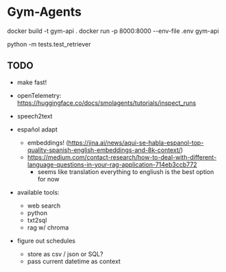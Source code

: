 # Gym-Agents

docker build -t gym-api .
docker run -p 8000:8000 --env-file .env gym-api

 python -m tests.test_retriever

## TODO
  - make fast!
  - openTelemetry: <https://huggingface.co/docs/smolagents/tutorials/inspect_runs>
  - speech2text
  - español adapt
    - embeddings! (https://jina.ai/news/aqui-se-habla-espanol-top-quality-spanish-english-embeddings-and-8k-context/)
    - https://medium.com/contact-research/how-to-deal-with-different-language-questions-in-your-rag-application-714eb3ccb772
      - seems like translation everything to engliush is the best option for now
- available tools:
  - web search
  - python
  - txt2sql
  - rag w/ chroma

- figure out schedules
  - store as csv / json or SQL?
  - pass current datetime as context